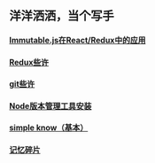 ## 洋洋洒洒，当个写手

#### [Immutable.js在React/Redux中的应用](https://github.com/DxLucky/know-how/tree/master/Immutable.js%E5%9C%A8ReactRedux%E4%B8%AD%E7%9A%84%E5%BA%94%E7%94%A8)
#### [Redux些许](https://github.com/DxLucky/know-how/blob/master/Redux%E4%BA%9B%E8%AE%B8.md)
#### [git些许](https://github.com/DxLucky/know-how/blob/master/git%E4%BA%9B%E8%AE%B8.md)
#### [Node版本管理工具安装](https://github.com/DxLucky/know-how/tree/master/Node%E7%89%88%E6%9C%AC%E7%AE%A1%E7%90%86%E5%B7%A5%E5%85%B7%E5%AE%89%E8%A3%85)
#### [simple know（基本）](https://github.com/DxLucky/know-how/tree/master/simple%20know)
#### [记忆碎片](https://github.com/DxLucky/know-how/blob/master/%E8%AE%B0%E5%BF%86%E7%A2%8E%E7%89%87.md)